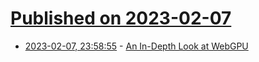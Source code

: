 # [Published on 2023-02-07](index.md)

* [2023-02-07, 23:58:55](https://news.ycombinator.com/item?id=34701833) - [An In-Depth Look at WebGPU](https://unzip.dev/0x00f-webgpu/)

